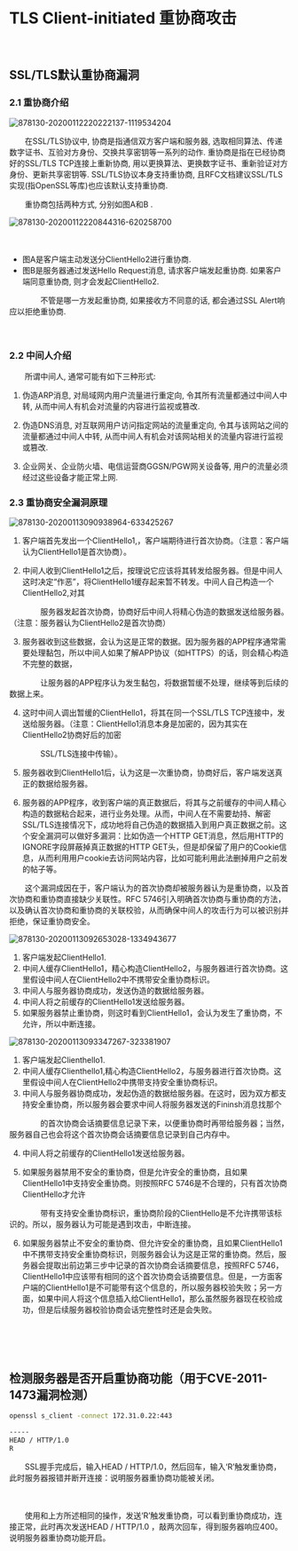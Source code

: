 # TLS Client-initiated 重协商攻击

　　‍

## SSL/TLS默认重协商漏洞

### 2.1 重协商介绍

​![878130-20200112220222137-1119534204](assets/878130-20200112220222137-1119534204-20240205134459-v1uh4r9.png)​

　　在SSL/TLS协议中, 协商是指通信双方客户端和服务器, 选取相同算法、传递数字证书、互验对方身份、交换共享密钥等一系列的动作.  重协商是指在已经协商好的SSL/TLS TCP连接上重新协商, 用以更换算法、更换数字证书、重新验证对方身份、更新共享密钥等.  SSL/TLS协议本身支持重协商, 且RFC文档建议SSL/TLS实现(指OpenSSL等库)也应该默认支持重协商.

　　重协商包括两种方式, 分别如图A和B .

​![878130-20200112220844316-620258700](assets/878130-20200112220844316-620258700-20240205134540-mevyu3z.png)​

　　‍

* 图A是客户端主动发送分ClientHello2进行重协商.
* 图B是服务器通过发送Hello Request消息, 请求客户端发起重协商. 如果客户端同意重协商, 则才会发起ClientHello2.

　　　　不管是哪一方发起重协商, 如果接收方不同意的话, 都会通过SSL Alert响应以拒绝重协商.

　　‍

### 2.2 中间人介绍

　　所谓中间人, 通常可能有如下三种形式:

1. 伪造ARP消息, 对局域网内用户流量进行重定向, 令其所有流量都通过中间人中转, 从而中间人有机会对流量的内容进行监视或篡改.

2. 伪造DNS消息, 对互联网用户访问指定网站的流量重定向, 令其与该网站之间的流量都通过中间人中转, 从而中间人有机会对该网站相关的流量内容进行监视或篡改.

3. 企业网关、企业防火墙、电信运营商GGSN/PGW网关设备等, 用户的流量必须经过这些设备才能正常上网.

### 2.3 重协商安全漏洞原理

​![878130-20200113090938964-633425267](assets/878130-20200113090938964-633425267-20240205134631-3phie0x.png)​

1. 客户端首先发出一个ClientHello1,，客户端期待进行首次协商。（注意：客户端认为ClientHello1是首次协商）。

2. 中间人收到ClientHello1之后，按理说它应该将其转发给服务器。但是中间人这时决定“作恶”，将ClientHello1缓存起来暂不转发。中间人自己构造一个ClientHello2,对其

　　　　服务器发起首次协商，协商好后中间人将精心伪造的数据发送给服务器。（注意：服务器认为ClientHello2是首次协商）

3. 服务器收到这些数据，会认为这是正常的数据。因为服务器的APP程序通常需要处理黏包，所以中间人如果了解APP协议（如HTTPS）的话，则会精心构造不完整的数据，

　　　　让服务器的APP程序认为发生黏包，将数据暂缓不处理，继续等到后续的数据上来。

4. 这时中间人调出暂缓的ClientHello1，将其在同一个SSL/TLS TCP连接中，发送给服务器。（注意：ClientHello1消息本身是加密的，因为其实在ClientHello2协商好后的加密

　　　　SSL/TLS连接中传输）。

5. 服务器收到ClientHello1后，认为这是一次重协商，协商好后，客户端发送真正的数据给服务器。

6. 服务器的APP程序，收到客户端的真正数据后，将其与之前缓存的中间人精心构造的数据粘合起来，进行业务处理。从而，中间人在不需要劫持、解密SSL/TLS连接情况下，成功地将自己伪造的数据插入到用户真正数据之前。这个安全漏洞可以做好多漏洞：比如伪造一个HTTP GET消息，然后用HTTP的IGNORE字段屏蔽掉真正数据的HTTP GET头，但是却保留了用户的Cookie信息，从而利用用户cookie去访问网站内容，比如可能利用此法删掉用户之前发的帖子等。

　　这个漏洞成因在于，客户端认为的首次协商却被服务器认为是重协商，以及首次协商和重协商直接缺少关联性。RFC 5746引入明确首次协商与重协商的方法，以及确认首次协商和重协商的关联校验，从而确保中间人的攻击行为可以被识别并拒绝，保证重协商安全。

​![878130-20200113092653028-1334943677](assets/878130-20200113092653028-1334943677-20240205134755-ye8f8cf.png)​

1. 客户端发起ClientHello1.
2. 中间人缓存ClientHello1，精心构造ClientHello2，与服务器进行首次协商。这里假设中间人在ClientHello2中不携带安全重协商标识。
3. 中间人与服务器协商成功，发送伪造的数据给服务器。
4. 中间人将之前缓存的ClientHello1发送给服务器。
5. 如果服务器禁止重协商，则这时看到ClientHello1，会认为发生了重协商，不允许，所以中断连接。

​![878130-20200113093347267-323381907](assets/878130-20200113093347267-323381907-20240205134930-azic0ck.png)​

1. 客户端发起Clienthello1.
2. 中间人缓存Clienthello1,精心构造ClientHello2，与服务器进行首次协商。这里假设中间人在ClientHello2中携带支持安全重协商标识。
3. 中间人与服务器协商成功，发起伪造的数据给服务器。在这时，因为双方都支持安全重协商，所以服务器会要求中间人将服务器发送的Fininsh消息找那个

　　　　的首次协商会话摘要信息记录下来，以便重协商时再带给服务器；当然，服务器自己也会将这个首次协商会话摘要信息记录到自己内存中。

4. 中间人将之前缓存的ClientHello1发送给服务器。

5. 如果服务器禁用不安全的重协商，但是允许安全的重协商，且如果ClientHello1中支持安全重协商。则按照RFC 5746是不合理的，只有首次协商ClientHello才允许

　　　　带有支持安全重协商标识，重协商阶段的ClientHello是不允许携带该标识的。所以，服务器认为可能是遇到攻击，中断连接。

6. 如果服务器禁止不安全的重协商、但允许安全的重协商，且如果ClientHello1中不携带支持安全重协商标识，则服务器会认为这是正常的重协商。然后，服务器会提取出前边第三步中记录的首次协商会话摘要信息，按照RFC 5746，ClientHello1中应该带有相同的这个首次协商会话摘要信息。但是，一方面客户端的ClientHello1是不可能带有这个信息的，所以服务器校验失败；另一方面，如果中间人将这个信息插入给ClientHello1，那么虽然服务器现在校验成功，但是后续服务器校验协商会话完整性时还是会失败。

　　‍

　　‍

## 检测服务器是否开启重协商功能（用于CVE-2011-1473漏洞检测）

```bash
openssl s_client -connect 172.31.0.22:443

-----
HEAD / HTTP/1.0
R
```

　　SSL握手完成后，输入HEAD / HTTP/1.0，然后回车，输入‘R’触发重协商，此时服务器报错并断开连接：说明服务器重协商功能被关闭。

　　‍

　　使用和上方所述相同的操作，发送‘R’触发重协商，可以看到重协商成功，连接正常，此时再次发送HEAD / HTTP/1.0 ，敲两次回车，得到服务器响应400。说明服务器重协商功能开启。

　　‍
